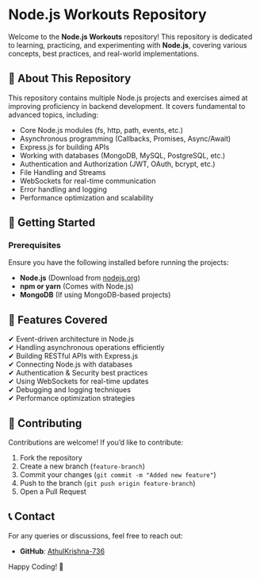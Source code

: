 # Node.js Workouts Repository

Welcome to the **Node.js Workouts** repository! This repository is dedicated to learning, practicing, and experimenting with **Node.js**, covering various concepts, best practices, and real-world implementations.

## 📌 About This Repository
This repository contains multiple Node.js projects and exercises aimed at improving proficiency in backend development. It covers fundamental to advanced topics, including:
- Core Node.js modules (fs, http, path, events, etc.)
- Asynchronous programming (Callbacks, Promises, Async/Await)
- Express.js for building APIs
- Working with databases (MongoDB, MySQL, PostgreSQL, etc.)
- Authentication and Authorization (JWT, OAuth, bcrypt, etc.)
- File Handling and Streams
- WebSockets for real-time communication
- Error handling and logging
- Performance optimization and scalability

## 🚀 Getting Started
### Prerequisites
Ensure you have the following installed before running the projects:
- **Node.js** (Download from [nodejs.org](https://nodejs.org/))
- **npm or yarn** (Comes with Node.js)
- **MongoDB** (If using MongoDB-based projects)


## 🌟 Features Covered
✔ Event-driven architecture in Node.js  
✔ Handling asynchronous operations efficiently  
✔ Building RESTful APIs with Express.js  
✔ Connecting Node.js with databases  
✔ Authentication & Security best practices  
✔ Using WebSockets for real-time updates  
✔ Debugging and logging techniques  
✔ Performance optimization strategies  

## 🤝 Contributing
Contributions are welcome! If you’d like to contribute:
1. Fork the repository
2. Create a new branch (`feature-branch`)
3. Commit your changes (`git commit -m "Added new feature"`)
4. Push to the branch (`git push origin feature-branch`)
5. Open a Pull Request


## 📞 Contact
For any queries or discussions, feel free to reach out:
- **GitHub**: [AthulKrishna-736](https://github.com/AthulKrishna-736)

Happy Coding! 🚀
